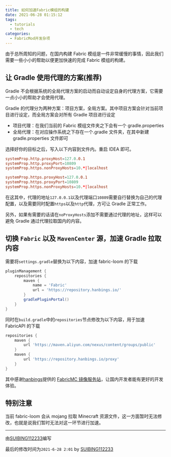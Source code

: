 ```yaml
---
title: 如何加速Fabric模组的构建
date: 2021-06-28 01:15:12
tags:
  - tutorials
  - tech
categories:
  - FabricMod开发杂项
---
```


由于总所周知的问题，在国内构建 Fabric 模组是一件非常缓慢的事情，因此我们需要一些小小的帮助以便更加快速的完成 Fabric 模组的构建。

<!--more-->

## 让 Gradle 使用代理的方案(推荐)

Gradle 不会根据系统的全局代理方案的启动而自动设定自身的代理方案，它需要一点小小的帮助才会使用代理。

Gradle 的代理分为两种方案：项目方案，全局方案。其中项目方案会针对当前项目进行设定，而全局方案会对所有 Gradle 项目进行设定

- 项目代理：在我们当前的 Fabric 模组文件夹之下会有一个 gradle.properties
- 全局代理：在对应操作系统之下存在一个.gradle 文件夹，在其中新建 gradle.properties 文件即可

选择好你的目标之后，写入以下内容到文件内。重启 IDEA 即可。

```conf
systemProp.http.proxyHost=127.0.0.1
systemProp.http.proxyPort=10809
systemProp.https.nonProxyHosts=10.*|localhost

systemProp.https.proxyHost=127.0.0.1
systemProp.https.proxyPort=10809
systemProp.https.nonProxyHosts=10.*|localhost
```

在这其中，代理的地址`127.0.0.1`以及代理端口`10809`需要自行替换为自己的代理配置，以及需要同时配置`https`以及`http`代理，方可让 Gradle 正常工作。

另外，如果有需要的话请在`noProxyHosts`添加不需要通过代理的地址，这样可以避免 Gradle 通过代理拉取国内的内容。

## 切换 `Fabric` 以及 `MavenCenter` 源，加速 Gradle 拉取内容

需要将`settings.gradle`替换为以下内容，加速 fabric-loom 的下载

```groovy
pluginManagement {
    repositories {
        maven {
            name = 'Fabric'
            url = 'https://repository.hanbings.io/'
        }
        gradlePluginPortal()
    }
}
```

同时在`build.gradle`中的`repositories`节点修改为以下内容，用于加速 FabricAPI 的下载

```groovy
repositories {
    maven {
        url 'https://maven.aliyun.com/nexus/content/groups/public'
    }
    maven {
        url 'https://repository.hanbings.io/proxy'
    }
}
```

其中感谢[hanbings](https://github.com/hanbings)提供的 [FabricMC 镜像服务站](https://repository.hanbings.io/proxy)，让国内开发者能有更好的开发体验。

## 特别注意

当前 fabric-loom 会从 mojang 拉取 Minecraft 资源文件，这一方面暂时无法修改，也就是说我们暂时无法对这一环节进行加速。

---

由[SUIBING112233](https://github.com/SUIBING112233)编写

最后的修改时间为`2021-6-28 2:01` by [SUIBING112233](https://github.com/SUIBING112233)